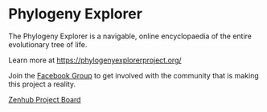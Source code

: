 # Phylogeny Explorer

The Phylogeny Explorer is a navigable, online encyclopaedia of the entire evolutionary tree of life.

Learn more at https://phylogenyexplorerproject.org/

Join the [Facebook Group](https://www.facebook.com/groups/1493690154202103/) to get involved with the community that 
is making this project a reality.

[Zenhub Project Board](https://app.zenhub.com/workspaces/phylogeny-explorer-project-5e2f358c7bf0fae730f19c47/board)
